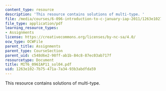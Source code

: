 ```yaml
---
content_type: resource
description: 'This resource contains solutions of multi-type. '
file: /media/courses/6-096-introduction-to-c-january-iap-2011/1263e1027b75471a7a3493b3abdfda59_MIT6_096IAP11_sol04.pdf
file_type: application/pdf
learning_resource_types:
- Assignments
license: https://creativecommons.org/licenses/by-nc-sa/4.0/
ocw_type: OCWFile
parent_title: Assignments
parent_type: CourseSection
parent_uid: c548d6e2-98ff-ab1b-84c8-87ec03ab717f
resourcetype: Document
title: MIT6_096IAP11_sol04.pdf
uid: 1263e102-7b75-471a-7a34-93b3abdfda59
---
```

This resource contains solutions of multi-type. 